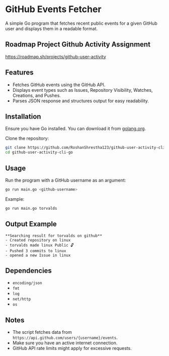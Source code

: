 # GitHub Events Fetcher

A simple Go program that fetches recent public events for a given GitHub user and displays them in a readable format.

## Roadmap Project Github Activity Assignment
https://roadmap.sh/projects/github-user-activity

## Features
- Fetches GitHub events using the GitHub API.
- Displays event types such as Issues, Repository Visibility, Watches, Creations, and Pushes.
- Parses JSON response and structures output for easy readability.

## Installation
Ensure you have Go installed. You can download it from [golang.org](https://golang.org/dl/).

Clone the repository:
```sh
git clone https://github.com/RoshanShrestha123/github-user-activity-cli-go
cd github-user-activity-cli-go
```

## Usage
Run the program with a GitHub username as an argument:
```sh
go run main.go <github-username>
```
Example:
```sh
go run main.go torvalds
```

## Output Example
```
**Searching result for torvalds on github**
- Created repository on linux
- torvalds made linux Public 🔓
- Pushed 3 commits to linux
- opened a new Issue in linux
```

## Dependencies
- `encoding/json`
- `fmt`
- `log`
- `net/http`
- `os`

## Notes
- The script fetches data from `https://api.github.com/users/{username}/events`.
- Make sure you have an active internet connection.
- GitHub API rate limits might apply for excessive requests.


